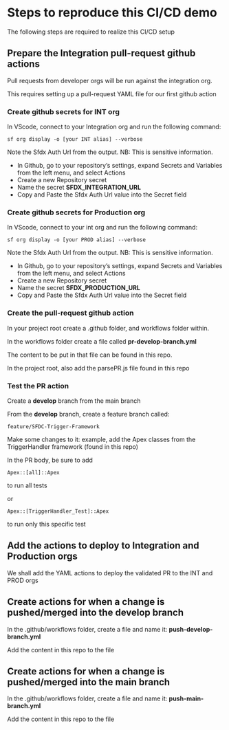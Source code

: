 # Steps to reproduce this CI/CD demo

The following steps are required to realize this CI/CD setup

## Prepare the Integration pull-request github actions

Pull requests from developer orgs will be run against the integration org.

This requires setting up a pull-request YAML file for our first github action

### Create github secrets for INT org

In VScode, connect to your Integration org and run the following command:

```
sf org display -o [your INT alias] --verbose
```

Note the Sfdx Auth Url from the output. NB: This is sensitive information.

- In Github, go to your repository’s settings, expand Secrets and Variables from the left menu, and select Actions
- Create a new Repository secret
- Name the secret **SFDX_INTEGRATION_URL**
- Copy and Paste the Sfdx Auth Url value into the Secret field

### Create github secrets for Production org

In VScode, connect to your int org and run the following command:

```
sf org display -o [your PROD alias] --verbose
```

Note the Sfdx Auth Url from the output. NB: This is sensitive information.

- In Github, go to your repository’s settings, expand Secrets and Variables from the left menu, and select Actions
- Create a new Repository secret
- Name the secret **SFDX_PRODUCTION_URL**
- Copy and Paste the Sfdx Auth Url value into the Secret field

### Create the pull-request github action

In your project root create a .github folder, and workflows folder within.

In the workflows folder create a file called **pr-develop-branch.yml**

The content to be put in that file can be found in this repo.

In the project root, also add the parsePR.js file found in this repo

### Test the PR action

Create a **develop** branch from the main branch

From the **develop** branch, create a feature branch called:

```
feature/SFDC-Trigger-Framework
```

Make some changes to it: example, add the Apex classes from the TriggerHandler framework (found in this repo)

In the PR body, be sure to add

```
Apex::[all]::Apex
```

to run all tests

or

```
Apex::[TriggerHandler_Test]::Apex
```

to run only this specific test

## Add the actions to deploy to Integration and Production orgs

We shall add the YAML actions to deploy the validated PR to the INT and PROD orgs

## Create actions for when a change is pushed/merged into the develop branch

In the .github/workflows folder, create a file and name it: **push-develop-branch.yml**

Add the content in this repo to the file

## Create actions for when a change is pushed/merged into the main branch

In the .github/workflows folder, create a file and name it: **push-main-branch.yml**

Add the content in this repo to the file
